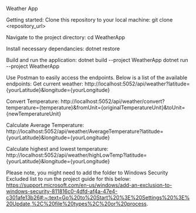 Weather App

Getting started:
Clone this repository to your local machine:
git clone <repository_url>

Navigate to the project directory:
cd WeatherApp

Install necessary dependancies:
dotnet restore

Build and run the application:
dotnet build --project WeatherApp
dotnet run --project WeatherApp

Use Postman to easily access the endpoints. Below is a list of the available endpoints:
Get current weather:
http://localhost:5052/api/weather?latitude={yourLatitude}&longitude={yourLongitude}

Convert Temperature:
http://localhost:5052/api/weather/convert?temperature={temperature}&fromUnit={originalTemperatureUnit}&toUnit={newTemperatureUnit}

Calculate Average Temperature:
http://localhost:5052/api/weather/AverageTemperature?latitude={yourLatitude}&longitude={yourLongitude}

Calculate highest and lowest temperature:
http://localhost:5052/api/weather/highLowTemp?latitude={yourLatitude}&longitude={yourLongitude}

Please note, you might need to add the folder to Windows Security Excluded list to run the project guide for this below:
https://support.microsoft.com/en-us/windows/add-an-exclusion-to-windows-security-811816c0-4dfd-af4a-47e4-c301afe13b26#:~:text=Go%20to%20Start%20%3E%20Settings%20%3E%20Update,%2C%20file%20types%2C%20or%20process.
